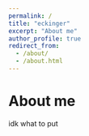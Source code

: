 ```yaml
---
permalink: /
title: "eckinger"
excerpt: "About me"
author_profile: true
redirect_from: 
  - /about/
  - /about.html
---
```


About me
======
idk what to put
